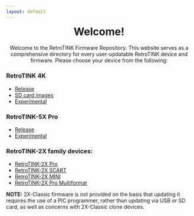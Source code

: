 ```yaml
---
layout: default
---
```


<h1 align="center" style="margin-top: 0px;">Welcome!</h1>
<p align="center" >Welcome to the RetroTINK Firmware Repository. This website serves as a comprehensive directory for every user-updatable RetroTINK device and firmware. Please choose your device from the following:</p>

### RetroTINK 4K
- [Release](4k.md)
- [SD card images](4k-sdcards.md)
- [Experimental](4k-experimental.md)

<p style="margin:20px;"></p>

### RetroTINK-5X Pro
- [Release](5x.md)
- [Experimental](5x-experimental.md)

<p style="margin:20px;"></p>

### RetroTINK-2X family devices:
- [RetroTINK-2X Pro](2xpro.md)
- [RetroTINK-2X SCART](2xscart.md)
- [RetroTINK-2X MINI](2xmini.md)
- [RetroTINK-2X Pro Multiformat](2xm.md)

**NOTE:** 2X-Classic firmware is not provided on the basis that updating it requires the use of a PIC programmer, rather than updating via USB or SD card, as well as concerns with 2X-Classic clone devices.